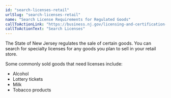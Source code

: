 ```yaml
---
id: "search-licenses-retail"
urlSlug: "search-licenses-retail"
name: "Search License Requirements for Regulated Goods"
callToActionLink: "https://business.nj.gov/licensing-and-certification-guide"
callToActionText: "Search Licenses"
---
```


The State of New Jersey regulates the sale of certain goods. You can search for specialty licenses for any goods you plan to sell in your retail store.

Some commonly sold goods that need licenses include:

- Alcohol
- Lottery tickets
- Milk
- Tobacco products
